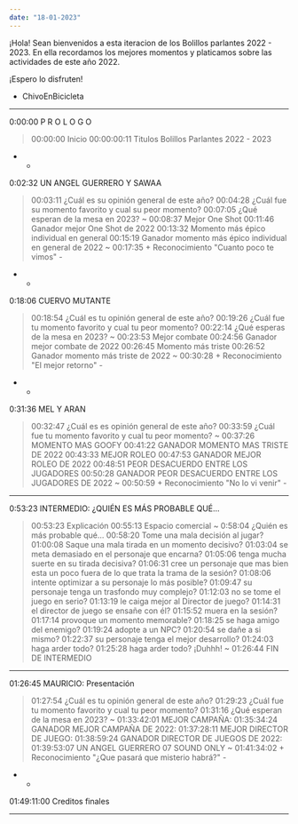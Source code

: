```yaml
---
date: "18-01-2023"
---
```


¡Hola! Sean bienvenidos a esta iteracion de los Bolillos parlantes 2022 - 2023.
En ella recordamos los mejores momentos y platicamos sobre las actividades de este año 2022.

¡Espero lo disfruten!

- ChivoEnBicicleta

- - -
0:00:00 P R O L O G O 
> 00:00:00 Inicio
> 00:00:00:11 Titulos Bolillos Parlantes 2022 - 2023
- -
0:02:32 UN ANGEL GUERRERO Y SAWAA 
> 00:03:11 ¿Cuál es su opinión general de este año?
> 00:04:28 ¿Cuál fue su momento favorito y cual su peor momento?
> 00:07:05 ¿Qué esperan de la mesa en 2023?
~
> 00:08:37 Mejor One Shot
> 00:11:46 Ganador mejor One Shot de 2022
> 00:13:32 Momento más épico individual en general
> 00:15:19 Ganador momento más épico individual en general de 2022
~
> 00:17:35 + Reconocimiento "Cuanto poco te vimos" - 
- -
0:18:06 CUERVO MUTANTE
> 00:18:54 ¿Cuál es tu opinión general de este año?
> 00:19:26 ¿Cuál fue tu momento favorito y cual tu peor momento?
> 00:22:14 ¿Qué esperas de la mesa en 2023?
~
> 00:23:53 Mejor combate
> 00:24:56 Ganador mejor combate de 2022
> 00:26:45 Momento más triste
> 00:26:52 Ganador momento más triste de 2022
~
> 00:30:28 + Reconocimiento "El mejor retorno" - 
- -
0:31:36 MEL Y ARAN
> 00:32:47 ¿Cuál es es opinión general de este año?
> 00:33:59 ¿Cuál fue tu momento favorito y cual tu peor momento?
~
> 00:37:26 MOMENTO MAS GOOFY
> 00:41:22 GANADOR MOMENTO MAS TRISTE DE 2022
> 00:43:33 MEJOR ROLEO
> 00:47:53 GANADOR MEJOR ROLEO DE 2022
> 00:48:51 PEOR DESACUERDO ENTRE LOS JUGADORES
> 00:50:28 GANADOR PEOR DESACUERDO ENTRE LOS JUGADORES DE 2022
~
> 00:50:59 + Reconocimiento "No lo vi venir" - 

* * *
0:53:23 INTERMEDIO: ¿QUIÉN ES MÁS PROBABLE QUÉ...
> 00:53:23 Explicación
> 00:55:13 Espacio comercial
~
0:58:04 ¿Quién es más probable qué...
> 00:58:20 Tome una mala decisión al jugar?
> 01:00:08 Saque una mala tirada en un momento decisivo?
> 01:03:04 se meta demasiado en el personaje que encarna?
> 01:05:06 tenga mucha suerte en su tirada decisiva?
> 01:06:31 cree un personaje que mas bien esta un poco fuera de lo que trata la trama de la sesión?
> 01:08:06 intente optimizar a su personaje lo más posible?
> 01:09:47 su personaje tenga un trasfondo muy complejo?
> 01:12:03 no se tome el juego en serio?
> 01:13:19 le caiga mejor al Director de juego?
> 01:14:31 el director de juego se ensañe con él?
> 01:15:52 muera en la sesión?
> 01:17:14 provoque un momento memorable?
> 01:18:25 se haga amigo del enemigo?
> 01:19:24 adopte a un NPC?
> 01:20:54 se dañe a si mismo?
> 01:22:37 su personaje tenga el mejor desarrollo?
> 01:24:03 haga arder todo?
> 01:25:28 haga arder todo? ¡Duhhh!
~
01:26:44 FIN DE INTERMEDIO
* * *
01:26:45 MAURICIO: Presentación
> 01:27:54 ¿Cuál es tu opinión general de este año?
> 01:29:23 ¿Cuál fue tu momento favorito y cual tu peor momento?
> 01:31:16 ¿Qué esperan de la mesa en 2023?
~
> 01:33:42:01 MEJOR CAMPAÑA:
> 01:35:34:24 GANADOR MEJOR CAMPAÑA DE 2022:
> 01:37:28:11 MEJOR DIRECTOR DE JUEGO:
> 01:38:59:24 GANADOR DIRECTOR DE JUEGOS DE 2022:
> 01:39:53:07 UN ANGEL GUERRERO 07 SOUND ONLY
~
> 01:41:34:02 + Reconocimiento "¿Que pasará que misterio habrá?" - 
- -
01:49:11:00 Creditos finales
- - -